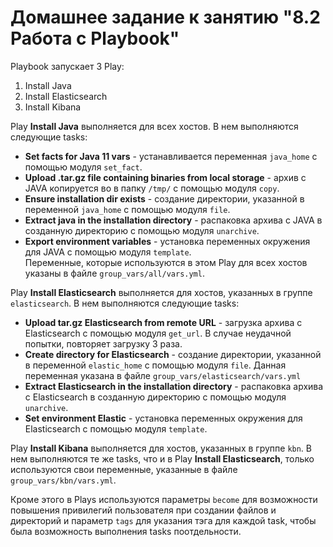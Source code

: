 # Домашнее задание к занятию "8.2 Работа с Playbook"

Playbook запускает 3 Play:
1. Install Java 
2. Install Elasticsearch
3. Install Kibana

Play **Install Java** выполняется для всех хостов. В нем выполняются следующие tasks:
- **Set facts for Java 11 vars** - устанавливается переменная `java_home` с помощью модуля `set_fact`.
- **Upload .tar.gz file containing binaries from local storage** - архив с JAVA копируется во в папку `/tmp/` с помощью модуля `copy`.
- **Ensure installation dir exists** - создание директории, указанной в переменной `java_home` с помощью модуля `file`.
- **Extract java in the installation directory** - распаковка архива с JAVA в созданную директорию с помощью модуля `unarchive`.
- **Export environment variables** - установка переменных окружения для JAVA с помощью модуля `template`.  
Переменные, которые используются в этом Play для всех хостов указаны в файле `group_vars/all/vars.yml`.

Play **Install Elasticsearch** выполняется для хостов, указанных в группе `elasticsearch`. В нем выполняются следующие tasks:
- **Upload tar.gz Elasticsearch from remote URL** - загрузка архива с Elasticsearch с помощью модуля `get_url`. В случае неудачной попытки, повторяет загрузку 3 раза.
- **Create directory for Elasticsearch** - создание директории, указанной в переменной `elastic_home` с помощью модуля `file`. Данная переменная указана в файле `group_vars/elasticsearch/vars.yml`
- **Extract Elasticsearch in the installation directory** - распаковка архива с Elasticsearch в созданную директорию с помощью модуля `unarchive`.
- **Set environment Elastic** - установка переменных окружения для Elasticsearch с помощью модуля `template`.  

Play **Install Kibana** выполняется для хостов, указанных в группе `kbn`. В нем выполняются те же tasks, что и в Play **Install Elasticsearch**, только используются свои переменные, указанные в файле `group_vars/kbn/vars.yml`.

Кроме этого в Plays используются параметры `become` для возможности повышения привилегий пользователя при создании файлов и директорий и параметр `tags` для указания тэга для каждой task, чтобы была возможность выполнения tasks поотдельности.